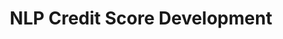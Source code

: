 ---
dual: True
name1: Brian Duke
email1: With questions for industry mentors, email Suraj
photo1: assets/images/brian-duke.jpeg
website1: https://www.linkedin.com/in/brian-duke-07666a8/
name2: Berk Ustun
email2: berk@ucsd.edu
photo2: https://datascience.ucsd.edu/wp-content/uploads/2022/09/Berk-Ustun-3.jpg
website2: www.berkustun.com
domain: B18
title: NLP Credit Score Development
bio: "<ul><li>Brian Duke has been a data scientist for 22 years, working primarily in the Financial Services sector.  After graduating from UCSD with his BA in Math and MS in Stats, he has since worked at Capital One, FICO, SAS Institute, Bridgepoint Education, Accenture, Experian, Petal Card, and currently is the head of data science at Prism Data.  He holds 3 patents, with 11 pending.  Brian currently resides in Poway.</li><li>Berk Ustun's research combines machine learning, optimization, and human-centered design. He develops methods to promote the responsible use of machine learning in medicine, consumer finance, and the physical sciences. In particular, he studies topics like algorithmic fairness, interpretability, and personalization. Berk received a PhD in Electrical Engineering and Computer Science from MIT, and Bachelors degrees in Operations Research and Economics from UC Berkeley.</li></ul>"
description: "One of the most widely used and little understood parts of the Financial Services industry is the credit score. In this course, students will work with transactional bank data to build statistical models for the purpose of assessing creditworthiness in the financial services industry. The course will take students through the life of a model development project, from data exploration, through model training and evaluation. Students will have the opportunity to work with both structured and unstructured data as they learn about the process and attributes that go into credit scores. Additionally, students will learn about the importance of model explainability and fairness."
summer: "The course will focus on translating data in your bank account eventually in a credit score.  In preparation for the course, it is recommended students familiarize themselves with NLP techniques for text classification.  We will be first building a model to categorize banking transactions, then using the categorized transactions to eventually build a credit score."
oldstudent: https://dsc180a.github.io/rethink_creditscore.github.io/
prerequisites:
time: Friday 11AM-12PM, Zoom
style: We'll meet every week and use the time to check in on your projects. We will work with you directly, rather than involving students and postdocs.
seats: 12
tag: Language Models
industry: Prism Data
---